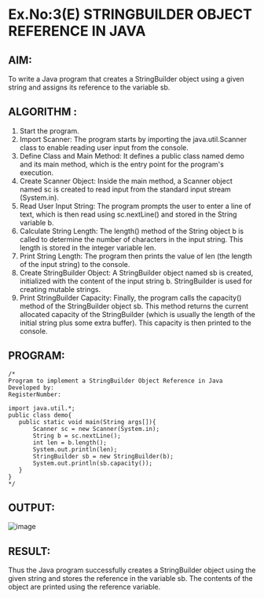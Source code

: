 # Ex.No:3(E)  STRINGBUILDER OBJECT REFERENCE IN JAVA

## AIM:
To write a Java program that creates a StringBuilder object using a given string and assigns its reference to the variable sb.

## ALGORITHM :
1.	Start the program.
2.	Import Scanner: The program starts by importing the java.util.Scanner class to enable reading user input from the console.
3.	Define Class and Main Method: It defines a public class named demo and its main method, which is the entry point for the program's execution.
4.	Create Scanner Object: Inside the main method, a Scanner object named sc is created to read input from the standard input stream (System.in).
5.	Read User Input String: The program prompts the user to enter a line of text, which is then read using sc.nextLine() and stored in the String variable b.
6.	Calculate String Length: The length() method of the String object b is called to determine the number of characters in the input string. This length is stored in the integer variable len.
7.	Print String Length: The program then prints the value of len (the length of the input string) to the console.
8.	Create StringBuilder Object: A StringBuilder object named sb is created, initialized with the content of the input string b. StringBuilder is used for creating mutable strings.
9.	Print StringBuilder Capacity: Finally, the program calls the capacity() method of the StringBuilder object sb. This method returns the current allocated capacity of the StringBuilder (which is usually the length of the initial string plus some extra buffer). This capacity is then printed to the console.

## PROGRAM:
 ```
/*
Program to implement a StringBuilder Object Reference in Java
Developed by: 
RegisterNumber:

import java.util.*;
public class demo{
    public static void main(String args[]){
        Scanner sc = new Scanner(System.in);
        String b = sc.nextLine();
        int len = b.length();
        System.out.println(len);
        StringBuilder sb = new StringBuilder(b);
        System.out.println(sb.capacity());
    }
}
*/
```

## OUTPUT:
![image](https://github.com/user-attachments/assets/69d5238b-ad61-42d2-9529-f32d98c205db)

## RESULT:
Thus the  Java program successfully creates a StringBuilder object using the given string and stores the reference in the variable sb. The contents of the object are printed using the reference variable.
